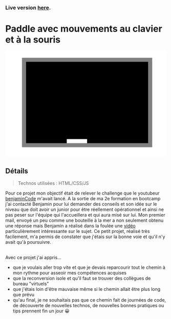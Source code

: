 ### Live version [here](https://virginiebouvarel.github.io/projets_perso/paddle/).

# Paddle avec mouvements au clavier et à la souris

![Design preview for this project ](./src/preview.png)

## Détails

> Technos utilisées : HTML/CSS/JS

Pour ce projet mon objectif était de relever le challenge que le youtubeur [benjaminCode](https://www.youtube.com/channel/UCLOAPb7ATQUs_nDs9ViLcMw) m'avait lancé. A la sortie de ma 2e formation en bootcamp j'ai contacté Benjamin pour lui demander des conseils et son idée sur le niveau que doit avoir un junior pour être réellement opérationnel et ainsi ne pas peser sur l'équipe qui l'accueillera et qui aura misé sur lui. Mon premier mail, envoyé un peu comme une bouteille à la mer a non seulement obtenu une réponse mais Benjamin a réalisé dans la foulée une [vidéo](https://www.youtube.com/watch?v=XJYRhQUjS6I) particulièrement intéressante sur le sujet. Ce petit projet, réalisé très facilement,  m'a permis de constater que j'étais sur la bonne voie et qu'il n'y avait qu'à poursuivre.<br><br>

Avec ce projet j'ai appris...
- que je voulais aller trop vite et que je devais reparcourir tout le chemin à mon rythme pour asseoir mes compétences acquises
- que la reconversion isole et qu'il faut se trouver des collègues de bureau "virtuels"
- que j'étais loin d'être mauvaise même si le chemin allait être plus long que prévu
- qu'au final, je ne souhaitais pas que ce chemin fait de journées de code, de découverte de nouvelles technos, de nouvelles bonnes pratiques ou tips prennent fin un jour 😀